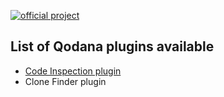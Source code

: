 [//]: # (title: TeamCity Plugins)

[![official project](https://jb.gg/badges/official-flat-square.svg)](https://confluence.jetbrains.com/display/ALL/JetBrains+on+GitHub)

## List of Qodana plugins available

* [Code Inspection plugin](https://plugins.jetbrains.com/plugin/15498-qodana)
* Clone Finder plugin
